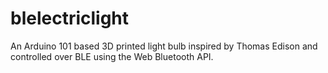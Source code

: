 # blelectriclight
An Arduino 101 based 3D printed light bulb inspired by Thomas Edison and controlled over BLE using the Web Bluetooth API.
